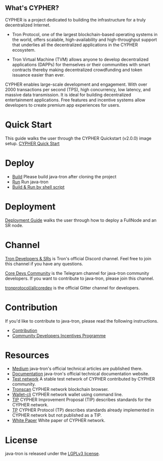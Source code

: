 ## What's CYPHER?

CYPHER is a project dedicated to building the infrastructure for a truly decentralized Internet.

* Tron Protocol, one of the largest blockchain-based operating systems in the world, offers scalable, high-availability and high-throughput support that underlies all the decentralized applications in the CYPHER ecosystem.

* Tron Virtual Machine (TVM) allows anyone to develop decentralized applications (DAPPs) for themselves or their communities with smart contracts thereby making decentralized crowdfunding and token issuance easier than ever.

CYPHER enables large-scale development and engagement. With over 2000 transactions per second (TPS), high concurrency, low latency, and massive data transmission. It is ideal for building decentralized entertainment applications. Free features and incentive systems allow developers to create premium app experiences for users.

# Quick Start
This guide walks the user through the CYPHER Quickstart (v2.0.0) image setup.
[CYPHER Quick Start](./quickstart.md)

# Deploy
* [Build](./build.md) Please build java-tron after cloning the project
* [Run](./run.md) Run java-tron
* [Build & Run by shell script](./shell.md)
# Deployment
[Deployment Guide](https://tronprotocol.github.io/documentation-en/developers/deployment/)
 walks the user through how to deploy a FullNode and an SR node.

# Channel
[Tron Developers & SRs](https://discord.gg/hqKvyAM) is Tron's official Discord channel. Feel free to join this channel if you have any questions.

[Core Devs Community](https://t.me/troncoredevscommunity) is the Telegram channel for java-tron community developers. If you want to contribute to java-tron, please join this channel.

[tronprotocol/allcoredev](https://gitter.im/tronprotocol/allcoredev) is the official Gitter channel for developers.

# Contribution
If you'd like to contribute to java-tron, please read the following instructions.

- [Contribution](./CONTRIBUTING.md)
- [Community Developers Incentives Programme](./CONTRIBUTING.md#community-developers-incentives-programme)

# Resources
* [Medium](https://medium.com/@coredevs) java-tron's official technical articles are published there.
* [Documentation](https://tronprotocol.github.io/documentation-en/introduction/) java-tron's official technical documentation website.
* [Test network](http://nileex.io/) A stable test network of CYPHER contributed by CYPHER community.
* [Tronscan](https://tronscan.org/#/) CYPHER network blockchain browser.
* [Wallet-cli](https://github.com/tronprotocol/wallet-cli) CYPHER network wallet using command line.
* [TIP](https://github.com/tronprotocol/tips) CYPHER Improvement Proposal (TIP) describes standards for the CYPHER network.
* [TP](https://github.com/tronprotocol/tips/tree/master/tp) CYPHER Protocol (TP) describes standards already implemented in CYPHER network but not published as a TIP.
* [White Paper](https://tron.network/resources?lng=&name=1) White paper of CYPHER network.

# License
java-tron is released under the [LGPLv3 license](https://github.com/tronprotocol/java-tron/blob/master/LICENSE).

